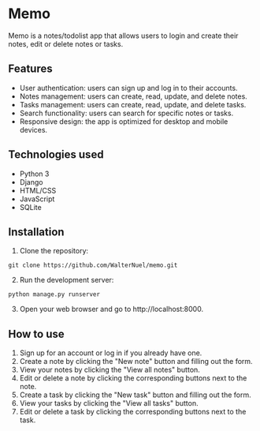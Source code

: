 # Memo

Memo is a notes/todolist app that allows users to login and create their notes, edit or delete notes or tasks.

## Features

- User authentication: users can sign up and log in to their accounts.
- Notes management: users can create, read, update, and delete notes.
- Tasks management: users can create, read, update, and delete tasks.
- Search functionality: users can search for specific notes or tasks.
- Responsive design: the app is optimized for desktop and mobile devices.

## Technologies used

- Python 3
- Django
- HTML/CSS
- JavaScript
- SQLite

## Installation

1. Clone the repository:

```git clone https://github.com/WalterNuel/memo.git```

2. Run the development server:

```python manage.py runserver```

3. Open your web browser and go to http://localhost:8000.

## How to use

1. Sign up for an account or log in if you already have one.
2. Create a note by clicking the "New note" button and filling out the form.
3. View your notes by clicking the "View all notes" button.
4. Edit or delete a note by clicking the corresponding buttons next to the note.
5. Create a task by clicking the "New task" button and filling out the form.
6. View your tasks by clicking the "View all tasks" button.
7. Edit or delete a task by clicking the corresponding buttons next to the task.
